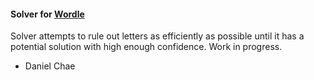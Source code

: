 #### Solver for [Wordle](https://www.nytimes.com/games/wordle/index.html)

Solver attempts to rule out letters as efficiently as possible until it has a potential solution with high enough confidence.
Work in progress.

- Daniel Chae